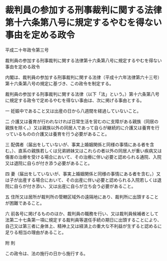 # 裁判員の参加する刑事裁判に関する法律第十六条第八号に規定するやむを得ない事由を定める政令

平成二十年政令第三号

裁判員の参加する刑事裁判に関する法律第十六条第八号に規定するやむを得ない事由を定める政令

内閣は、裁判員の参加する刑事裁判に関する法律（平成十六年法律第六十三号）第十六条第八号の規定に基づき、この政令を制定する。

裁判員の参加する刑事裁判に関する法律（以下「法」という。）第十六条第八号に規定する政令で定めるやむを得ない事由は、次に掲げる事由とする。

一 妊娠中であること又は出産の日から八週間を経過していないこと。

二 介護又は養育が行われなければ日常生活を営むのに支障がある親族（同居の親族を除く。）又は親族以外の同居人であって自らが継続的に介護又は養育を行っているものの介護又は養育を行う必要があること。

三 配偶者（届出をしていないが、事実上婚姻関係と同様の事情にある者を含む。）、直系の親族若しくは兄弟姉妹又はこれらの者以外の同居人が重い疾病又は傷害の治療を受ける場合において、その治療に伴い必要と認められる通院、入院又は退院に自らが付き添う必要があること。

四 妻（届出をしていないが、事実上婚姻関係と同様の事情にある者を含む。）又は子が出産する場合において、その出産に伴い必要と認められる入院若しくは退院に自らが付き添い、又は出産に自らが立ち会う必要があること。

五 住所又は居所が裁判所の管轄区域外の遠隔地にあり、裁判所に出頭することが困難であること。

六 前各号に掲げるもののほか、裁判員の職務を行い、又は裁判員候補者として法第二十七条第一項に規定する裁判員等選任手続の期日に出頭することにより、自己又は第三者に身体上、精神上又は経済上の重大な不利益が生ずると認めるに足りる相当の理由があること。

附 則

この政令は、法の施行の日から施行する。
